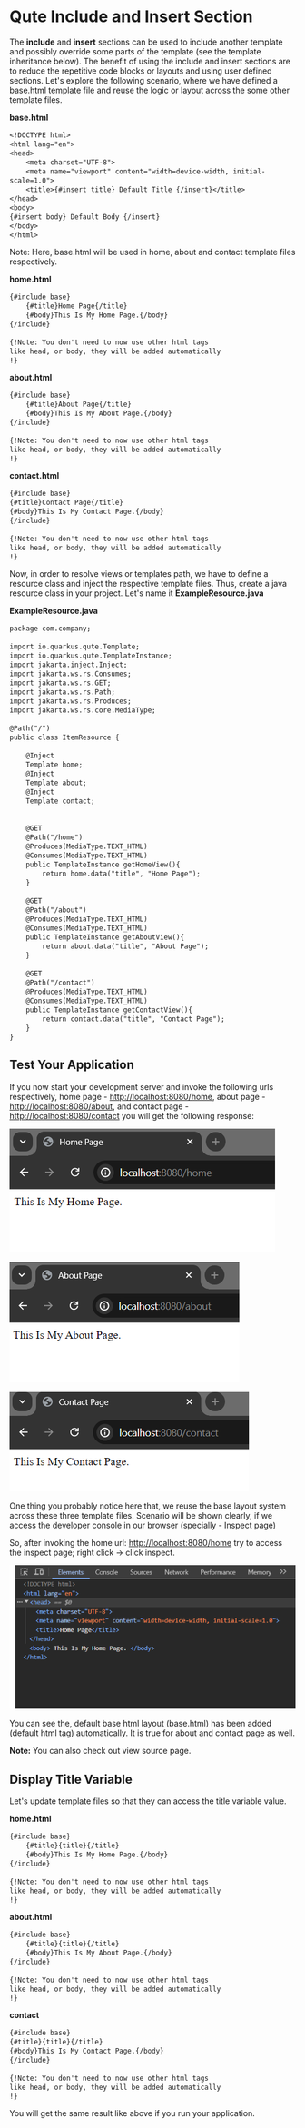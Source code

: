 # Qute Include and Insert Section

The **include** and **insert** sections can be used to include another template and possibly override some parts of the template (see the template inheritance below). The benefit of using the include and insert sections are to reduce the repetitive code blocks or layouts and using user defined sections. Let's explore the following scenario, where we have defined a base.html template file and reuse the logic or layout across the some other template files.

**base.html**

```
<!DOCTYPE html>
<html lang="en">
<head>
    <meta charset="UTF-8">
    <meta name="viewport" content="width=device-width, initial-scale=1.0">
    <title>{#insert title} Default Title {/insert}</title>
</head>
<body>
{#insert body} Default Body {/insert} 
</body>
</html>
```
Note: Here, base.html will be used in home, about and contact template files respectively.


**home.html**

```
{#include base}
    {#title}Home Page{/title}
    {#body}This Is My Home Page.{/body}
{/include}

{!Note: You don't need to now use other html tags
like head, or body, they will be added automatically
!}
```
**about.html**

```
{#include base}
    {#title}About Page{/title}
    {#body}This Is My About Page.{/body}
{/include}

{!Note: You don't need to now use other html tags
like head, or body, they will be added automatically
!}
```

**contact.html**

```
{#include base}
{#title}Contact Page{/title}
{#body}This Is My Contact Page.{/body}
{/include}

{!Note: You don't need to now use other html tags
like head, or body, they will be added automatically
!}
```

Now, in order to resolve views or templates path, we have to define a resource class and inject the respective template files. Thus, create a java resource class in your project. Let's name it **ExampleResource.java**


**ExampleResource.java**

```
package com.company;

import io.quarkus.qute.Template;
import io.quarkus.qute.TemplateInstance;
import jakarta.inject.Inject;
import jakarta.ws.rs.Consumes;
import jakarta.ws.rs.GET;
import jakarta.ws.rs.Path;
import jakarta.ws.rs.Produces;
import jakarta.ws.rs.core.MediaType;

@Path("/")
public class ItemResource {

    @Inject
    Template home;
    @Inject
    Template about;
    @Inject
    Template contact;


    @GET
    @Path("/home")
    @Produces(MediaType.TEXT_HTML)
    @Consumes(MediaType.TEXT_HTML)
    public TemplateInstance getHomeView(){
        return home.data("title", "Home Page");
    }

    @GET
    @Path("/about")
    @Produces(MediaType.TEXT_HTML)
    @Consumes(MediaType.TEXT_HTML)
    public TemplateInstance getAboutView(){
        return about.data("title", "About Page");
    }

    @GET
    @Path("/contact")
    @Produces(MediaType.TEXT_HTML)
    @Consumes(MediaType.TEXT_HTML)
    public TemplateInstance getContactView(){
        return contact.data("title", "Contact Page");
    }
}
```

## Test Your Application

If you now start your development server and invoke the following urls respectively, home page - [http://localhost:8080/home](http://localhost:8080/home), about page - [http://localhost:8080/about](http://localhost:8080/about), and contact page - [http://localhost:8080/contact](http://localhost:8080/contact) you will get the following response:

![alt text](image1.png)

![alt text](image2.png)

![alt text](image3.png)

One thing you probably notice here that, we reuse the base layout system across these three template files. Scenario will be shown clearly, if we access the developer console in our browser (specially - Inspect page)

So, after invoking the home url: [http://localhost:8080/home](http://localhost:8080/home) try to access the inspect page; right click -> click inspect. 

![alt text](image4.png)

You can see the, default base html layout (base.html) has been added (default html tag) automatically. It is true for about and contact page as well.

**Note:** You can also check out view source page.

## Display Title Variable 

Let's update template files so that they can access the title variable value.

**home.html**

```
{#include base}
    {#title}{title}{/title}
    {#body}This Is My Home Page.{/body}
{/include}

{!Note: You don't need to now use other html tags
like head, or body, they will be added automatically
!}
```

**about.html**

```
{#include base}
    {#title}{title}{/title}
    {#body}This Is My About Page.{/body}
{/include}

{!Note: You don't need to now use other html tags
like head, or body, they will be added automatically
!}
```

**contact**

```
{#include base}
{#title}{title}{/title}
{#body}This Is My Contact Page.{/body}
{/include}

{!Note: You don't need to now use other html tags
like head, or body, they will be added automatically
!}
```

You will get the same result like above if you run your application.

